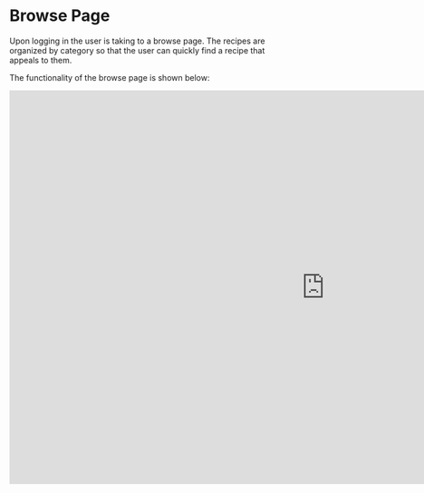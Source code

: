 # Browse Page

Upon logging in the user is taking to a browse page. The recipes are organized by category so that the user can quickly find a recipe that appeals to them.

The functionality of the browse page is shown below:

<iframe width="1112" height="695" src="https://www.youtube.com/embed/sS6X5N3XGVg" title="browsing recipes" frameborder="0" allow="accelerometer; autoplay; clipboard-write; encrypted-media; gyroscope; picture-in-picture; web-share" referrerpolicy="strict-origin-when-cross-origin" allowfullscreen></iframe>